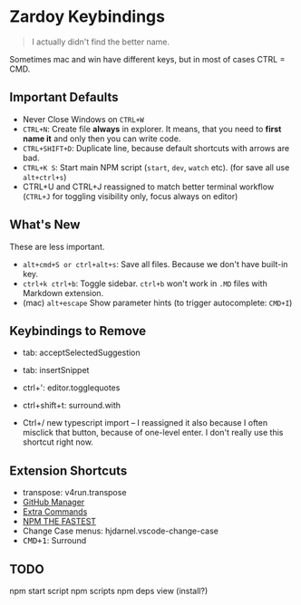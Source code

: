 # Zardoy Keybindings

> I actually didn't find the better name.

<!-- TODO store description in one place -->

Sometimes mac and win have different keys, but in most of cases CTRL = CMD.

## Important Defaults

- Never Close Windows on `CTRL+W`
- `CTRL+N`: Create file **always** in explorer. It means, that you need to **first name it** and only then you can write code.
- `CTRL+SHIFT+D`: Duplicate line, because default shortcuts with arrows are bad.
- `CTRL+K S`: Start main NPM script (`start`, `dev`, `watch` etc). (for save all use `alt+ctrl+s`)
- CTRL+U and CTRL+J reassigned to match better terminal workflow (`CTRL+J` for toggling visibility only, focus always on editor)

## What's New

These are less important.

- `alt+cmd+S or ctrl+alt+s`: Save all files. Because we don't have built-in key.
- `ctrl+k ctrl+b`: Toggle sidebar. `ctrl+b` won't work in `.MD` files with Markdown extension.
- (mac) `alt+escape` Show parameter hints (to trigger autocomplete: `CMD+I`)

## Keybindings to Remove

- tab: acceptSelectedSuggestion
- tab: insertSnippet
- ctrl+': editor.togglequotes
- ctrl+shift+t: surround.with

- Ctrl+/ new typescript import – I reassigned it also because I often misclick that button, because of one-level enter. I don't really use this shortcut right now.

## Extension Shortcuts

- transpose: v4run.transpose
- [GitHub Manager](https://github.com/zardoy/github-manager)
- [Extra Commands](https://github.com/zardoy/extra-commands)
- [NPM THE FASTEST](https://github.com/zardoy/npm-the-fastest)
- Change Case menus: hjdarnel.vscode-change-case
- <kbd>CMD+1</kbd>: Surround

## TODO

npm start script
npm scripts
npm deps view (install?)
